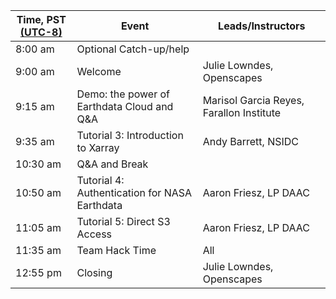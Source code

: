 | Time, PST [(UTC-8)](https://www.timeanddate.com/time/zones/pst) | Event | Leads/Instructors |
|------|-------|-------------------|
| 8:00 am | Optional Catch-up/help |  |
| 9:00 am | Welcome | Julie Lowndes, Openscapes |
| 9:15 am | Demo: the power of Earthdata Cloud and Q&A| Marisol Garcia Reyes, Farallon Institute |
| 9:35 am | Tutorial 3: Introduction to Xarray | Andy Barrett, NSIDC |
| 10:30 am | Q&A and Break  |  |
| 10:50 am | Tutorial 4: Authentication for NASA Earthdata | Aaron Friesz, LP DAAC |
| 11:05 am | Tutorial 5: Direct S3 Access | Aaron Friesz, LP DAAC |
| 11:35 am | Team Hack Time | All |
| 12:55 pm | Closing | Julie Lowndes, Openscapes |
